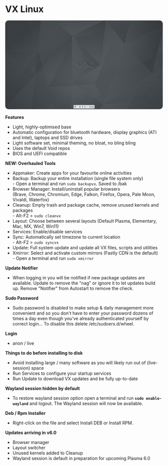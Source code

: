 # VX Linux
<img src="https://github.com/VX-Linux/main/blob/main/preview.jpg" style="width:960px;border-radius:10px!important;">

**Features**
- Light, highly-optimised base
- Automatic configuration for bluetooth hardware, display graphics (ATI and Intel), laptops and SSD drives
- Light software set, minimal theming, no bloat, no bling bling
- Uses the default Void repos
- BIOS and UEFI compatible

**NEW: Overhauled Tools**
- Appmaker: Create apps for your favourite online activities
- Backup: Backup your entire installation (single file system only)<br>- Open a terminal and run <code>sudo backupvx</code>. Saved to /bak
- Browser Manager: Install/uninstall popular browsers<br>(Brave, Chrome, Chromium, Edge, Falkon, Firefox, Opera, Pale Moon, Vivaldi, Waterfox)
- Cleanup: Empty trash and package cache, remove unused kernels and packages<br>- Alt-F2 > <code>sudo cleanvx</code>
- Layout: Choose between several layouts (Default Plasma, Elementary, Mac, MX, Win7, Win11)
- Services: Enable/disable services
- Sync: Automatically set timezone to current location<br>- Alt-F2 > <code>sudo syncvx</code>
- Update: Full system update and update all VX files, scripts and utilities
- Xmirror: Select and activate custom mirrors (Fastly CDN is the default)<br>- Open a terminal and run <code>sudo xmirror</code>

**Update Notifier**
- When logging in you will be notified if new package updates are available. Update to remove the "nag" or ignore it to let updates build up. Remove "Notifier" from Autostart to remove the check.

**Sudo Password**
- Sudo password is disabled to make setup & daily management more convenient and so you don't have to enter your password dozens of times a day even though you've already authenticated yourself by correct login... To disable this delete /etc/sudoers.d/wheel. 

**Login**
- anon / live

**Things to do before installing to disk**
- Avoid installing large / many software as you will likely run out of (live-session) space
- Run Services to configure your startup services
- Run Update to download VX updates and be fully up-to-date

**Wayland session hidden by default**
- To restore wayland session option open a terminal and run <code><b>sudo enable-wayland</b></code> and logout. The Wayland session will now be available.

**Deb / Rpm Installer**
- Right-click on the file and select Install DEB or Install RPM.

**Updates arriving in v6.0**
- Browser manager
- Layout switcher
- Unused kernels added to Cleanup
- Wayland session is default in preparation for upcoming Plasma 6.0
